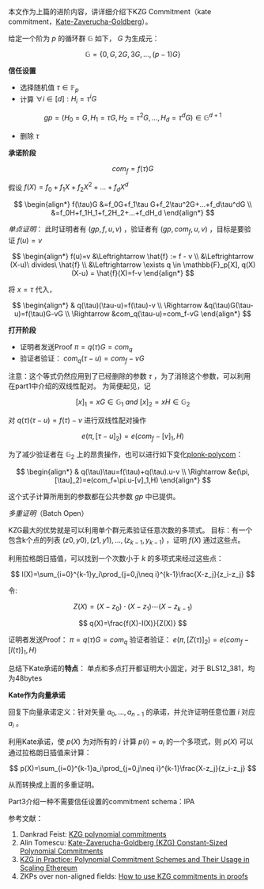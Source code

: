 本文作为上篇的进阶内容，讲详细介绍下KZG Commitment（kate commitment，[Kate-Zaverucha-Goldberg](https://www.iacr.org/archive/asiacrypt2010/6477178/6477178.pdf)）。

给定一个阶为 $p$ 的循环群 $\mathbb{G}$ 如下， $G$ 为生成元：

$$
\mathbb{G} = \{0, G, 2G, 3G, \ldots, (p-1)G\}
$$

**信任设置**
- 选择随机值 $\tau \in \mathbb{F}_p$ 
- 计算 $\forall i \in [d] : H_i = \tau^iG$
  
$$
gp = \left(H_0=G, H_1=\tau G, H_2=\tau^2 G, \ldots, H_d=\tau^d G \right) \in \mathbb{G}^{d+1}
$$

- 删除 $\tau$ 

**承诺阶段**

$$
com_f=f(\tau)G
$$

假设 $f(X) =f_0+f_1X+f_2X^2+...+f_dX^d$ 

$$
\begin{align*}
f(\tau)G &=f_0G+f_1\tau G+f_2\tau^2G+...+f_d\tau^dG \\
         &=f_0H+f_1H_1+f_2H_2+...+f_dH_d
\end{align*}
$$

  *单点证明*：
此时证明者有 $(gp, f, u, v)$ ，验证者有 $(gp, com_f, u, v)$ ，目标是要验证 $f(u)=v$ 

$$
\begin{align*}
f(u)=v &\Leftrightarrow \hat{f} := f - v \\
       &\Leftrightarrow  (X-u)\  divides\  \hat{f} \\
       &\Leftrightarrow \exists q \in \mathbb{F}_p[X], q(X)(X-u) = \hat{f}(X)=f-v
\end{align*}
$$

将 $x=\tau$ 代入，

$$
\begin{align*}
& q(\tau)(\tau-u)=f(\tau)-v  \\
\Rightarrow &q(\tau)G(\tau-u)=f(\tau)G-vG \\
\Rightarrow &com_q(\tau-u)=com_f-vG
\end{align*}
$$

**打开阶段**
- 证明者发送Proof $\pi=q(\tau)G=com_q$
- 验证者验证： $com_q(\tau-u)=com_f-vG$

注意：这个等式仍然应用到了已经删除的参数 $\tau$ ，为了消除这个参数，可以利用在part1中介绍的双线性配对。
为简便起见，记

$$
[x]_1=xG \in \mathbb{G}_1 \ and\ [x]_2=xH \in \mathbb{G}_2
$$

对 $q(\tau)(\tau-u)=f(\tau)-v$ 进行双线性配对操作

$$
e(\pi, [\tau-u]_2)=e(com_f-[v]_1, H)
$$

为了减少验证者在 $\mathbb{G}_2$ 上的昂贵操作，也可以进行如下变化[plonk-polycom](https://github.com/sec-bit/learning-zkp/blob/develop/plonk-intro-cn/5-plonk-polycom.md)：

$$
\begin{align*}
& q(\tau)\tau=f(\tau)+q(\tau).u-v \\
\Rightarrow &e(\pi,[\tau]_2)=e(com_f+\pi.u-[v]_1,H)
\end{align*}
$$

这个式子计算所用到的参数都在公共参数 $gp$ 中已提供。

*多重证明*（Batch Open）

KZG最大的优势就是可以利用单个群元素验证任意次数的多项式。
目标：有一个包含k个点的列表 $(z0,y0),(z1,y1),…,(z_{k−1},y_{k−1})$ ，证明 $f(X)$ 通过这些点。

利用拉格朗日插值，可以找到一个次数小于 $k$ 的多项式来经过这些点：

$$
I(X)=\sum_{i=0}^{k-1}y_i\prod_{j=0,j\neq i}^{k-1}\frac{X-z_j}{z_i-z_j}
$$

令:

$$
Z(X)=(X−z_0)⋅(X−z_1)⋯(X−z_{k−1})
$$

$$
q(X)=\frac{f(X)-I(X)}{Z(X)}
$$

证明者发送Proof： $\pi=q(\tau)G=com_q$
验证者验证： $e(\pi, [Z(\tau)]_2)=e(com_f-[I(\tau)]_1, H)$ 

总结下Kate承诺的**特点**：
单点和多点打开都证明大小固定，对于 BLS12_381，均为48bytes

**Kate作为向量承诺**

回复下向量承诺定义：针对矢量 $a_0,…,a_{n−1}$ 的承诺，并允许证明任意位置 $i$ 对应 $a_i$ 。

利用Kate承诺，使 $p(X)$ 为对所有的 $i$ 计算 $p(i)=a_i$ 的一个多项式，则 $p(X)$ 可以通过拉格朗日插值来计算：

$$
p(X)=\sum_{i=0}^{k-1}a_i\prod_{j=0,j\neq i}^{k-1}\frac{X-z_j}{z_i-z_j}
$$

从而转换成上面的多重证明。

 Part3介绍一种不需要信任设置的commitment schema：IPA
 
参考文献：
1. Dankrad Feist: [KZG polynomial commitments](https://dankradfeist.de/ethereum/2020/06/16/kate-polynomial-commitments.html)
2. Alin Tomescu: [Kate-Zaverucha-Goldberg (KZG) Constant-Sized Polynomial Commitments](https://alinush.github.io/2020/05/06/kzg-polynomial-commitments.html)
3. [KZG in Practice: Polynomial Commitment Schemes and Their Usage in Scaling Ethereum](https://scroll.io/blog/kzg)
4. ZKPs over non-aligned fields: [How to use KZG commitments in proofs](https://notes.ethereum.org/@dankrad/kzg_commitments_in_proofs#ZKPs-over-non-aligned-fields)


